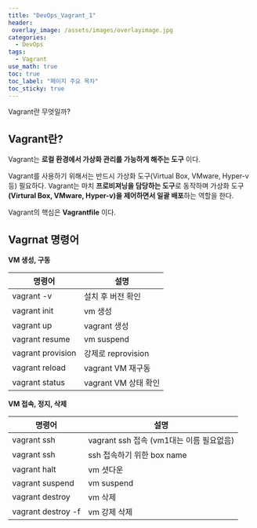 ```yaml
---
title: "DevOps_Vagrant_1"
header:
 overlay_image: /assets/images/overlayimage.jpg
categories:
  - DevOps
tags:
  - Vagrant
use_math: true
toc: true
toc_label: "페이지 주요 목차"
toc_sticky: true
---
```

Vagrant란 무엇일까?

## Vagrant란?
Vagrant는 **로컬 환경에서 가상화 관리를 가능하게 해주는 도구** 이다.

Vagrant를 사용하기 위해서는 반드시 가상화 도구(Virtual Box, VMware, Hyper-v 등) 필요하다.
Vagrant는 마치 **프로비져닝을 담당하는 도구**로 동작하며
가상화 도구 **(Virtural Box, VMware, Hyper-v)을 제어하면서 일괄 배포**하는 역할을 한다.

Vagrant의 핵심은 **Vagrantfile** 이다.

## Vagrnat 명령어

**VM 생성, 구동**  

명령어|설명
-|-
vagrant -v|설치 후 버전 확인
vagrant init <boxpath>|vm 생성
vagrant up|vagrant 생성
vagrant resume|vm suspend
vagrant provision|강제로 reprovision
vagrant reload|vagrant VM 재구동
vagrant status|vagrant VM 상태 확인

**VM 접속, 정지, 삭제**  

명령어|설명
-|-
vagrant ssh|vagrant ssh 접속 (vm1대는 이름 필요없음)
vagrant ssh <boxpath>|ssh 접속하기 위한 box name
vagrant halt <boxname>|vm 셧다운
vagrant suspend <boxname>|vm suspend
vagrant destroy|vm 삭제
vagrant destroy -f|vm 강제 삭제
